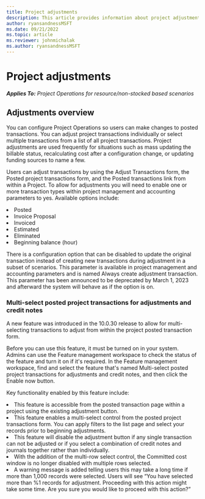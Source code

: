 ```yaml
---
title: Project adjustments
description: This article provides information about project adjustments
author: ryansandnessMSFT
ms.date: 09/21/2022
ms.topic: article
ms.reviewer: johnmichalak
ms.author: ryansandnessMSFT
---
```


# Project adjustments

_**Applies To:** Project Operations for resource/non-stocked based scenarios_

## Adjustments overview 

You can configure Project Operations so users can make changes to posted transactions. You can adjust project transactions individually or select multiple transactions from a list of all project transactions. Project adjustments are used frequently for situations such as mass updating the billable status, recalculating cost after a configuration change, or updating funding sources to name a few.

Users can adjust transactions by using the Adjust Transactions form, the Posted project transactions form, and the Posted transactions link from within a Project.
To allow for adjustments you will need to enable one or more transaction types within project management and accounting parameters to yes. Available options include:
<li>Posted</li>
<li>Invoice Proposal
<li>Invoiced
<li>Estimated
<li>Eliminated
<li>Beginning balance (hour)

There is a configuration option that can be disabled to update the original transaction instead of creating new transactions during adjustment in a subset of scenarios. This parameter is available in project management and accounting parameters and is named Always create adjustment transaction. 
This parameter has been announced to be deprecated by March 1, 2023 and afterward the system will behave as if the option is on.


### Multi-select posted project transactions for adjustments and credit notes
A new feature was introduced in the 10.0.30 release to allow for multi-selecting transactions to adjust from within the project posted transaction form.

Before you can use this feature, it must be turned on in your system. Admins can use the Feature management workspace to check the status of the feature and turn it on if it's required. In the Feature management workspace, find and select the feature that's named Multi-select posted project transactions for adjustments and credit notes, and then click the Enable now button.

Key functionality enabled by this feature include:
<li>This feature is accessible from the posted transaction page within a project using the existing adjustment button.
<li>This feature enables a multi-select control from the posted project transactions form. You can apply filters to the list page and select your records prior to beginning adjustments. 
<li> This feature will disable the adjustment button if any single transaction can not be adjusted or if you select a combination of credit notes and journals together rather than individually.
<li> With the addition of the multi-row select control, the Committed cost window is no longer disabled with multiple rows selected.
<li>A warning message is added telling users this may take a long time if more than 1,000 records were selected. Users will see “You have selected more than %1 records for adjustment. Proceeding with this action might take some time. Are you sure you would like to proceed with this action?” 
